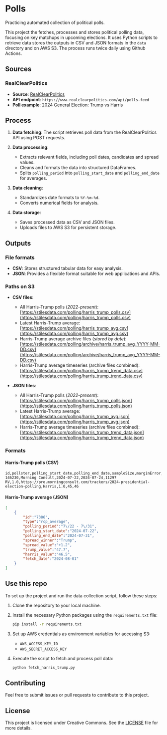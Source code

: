 
# Polls

Practicing automated collection of political polls.

This project the fetches, processes and stores political polling data, focusing on key matchups in upcoming elections. It uses Python scripts to retrieve data stores the outputs in CSV and JSON formats in the `data` directory and on AWS S3. The process runs twice daily using Github Actions.

## Sources

### RealClearPolitics

- **Source**: [RealClearPolitics](https://www.realclearpolitics.com/)
- **API endpoint**: `https://www.realclearpolitics.com/api/polls-feed`
- **Poll example**: 2024 General Election: Trump vs Harris

## Process

1. **Data fetching**: The script retrieves poll data from the RealClearPolitics API using POST requests. 

2. **Data processing**: 
    - Extracts relevant fields, including poll dates, candidates and spread values.
    - Cleans and formats the data into structured DataFrames.
    - Splits `polling_period` into `polling_start_date` and `polling_end_date` for averages.

3. **Data cleaning**:
    - Standardizes date formats to `%Y-%m-%d`.
    - Converts numerical fields for analysis.

4. **Data storage**:
    - Saves processed data as CSV and JSON files.
    - Uploads files to AWS S3 for persistent storage.

## Outputs

### File formats

- **CSV**: Stores structured tabular data for easy analysis.
- **JSON**: Provides a flexible format suitable for web applications and APIs.

### Paths on S3

- **CSV files**:
  - All Harris-Trump polls (*2022-present*): 
  [https://stilesdata.com/polling/harris_trump_polls.csv](https://stilesdata.com/polling/harris_trump_polls.csv)
  - Latest Harris-Trump average: 
  [https://stilesdata.com/polling/harris_trump_avg.csv](https://stilesdata.com/polling/harris_trump_avg.csv)
  - Harris-Trump average archive files (*stored by date*):
  [https://stilesdata.com/polling/archive/harris_trump_avg_YYYY-MM-DD.csv](https://stilesdata.com/polling/archive/harris_trump_avg_YYYY-MM-DD.csv)
   - Harris-Trump average timeseries (archive files combined): 
  [https://stilesdata.com/polling/harris_trump_trend_data.csv](https://stilesdata.com/polling/harris_trump_trend_data.csv)

- **JSON files**:
  - All Harris-Trump polls (*2022-present*): 
  [https://stilesdata.com/polling/harris_trump_polls.json](https://stilesdata.com/polling/harris_trump_polls.json)
  - Latest Harris-Trump average: 
  [https://stilesdata.com/polling/harris_trump_avg.json](https://stilesdata.com/polling/harris_trump_avg.json)
   - Harris-Trump average timeseries (archive files combined): 
  [https://stilesdata.com/polling/harris_trump_trend_data.json](https://stilesdata.com/polling/harris_trump_trend_data.json)

### Formats

#### Harris-Trump polls (CSV)
```
id,pollster,polling_start_date,polling_end_date,sampleSize,marginError,link,spread_winner,spread_value,trump_value,harris_value
146230,Morning Consult,2024-07-22,2024-07-24,11297 RV,1.0,https://pro.morningconsult.com/trackers/2024-presidential-election-polling,Harris,1.0,45,46
```

#### Harris-Trump average (JSON)
```json
[
    {
        "id":"7386",
        "type":"rcp_average",
        "polling_period":"7\/22 - 7\/31",
        "polling_start_date":"2024-07-22",
        "polling_end_date":"2024-07-31",
        "spread_winner":"Trump",
        "spread_value":"+1.2",
        "trump_value":"47.7",
        "harris_value":"46.5",
        "fetch_date":"2024-08-01"
    }
]
```

## Use this repo

To set up the project and run the data collection script, follow these steps:

1. Clone the repository to your local machine.

2. Install the necessary Python packages using the `requirements.txt` file:
   ```bash
   pip install -r requirements.txt
   ```

3. Set up AWS credentials as environment variables for accessing S3:
   - `AWS_ACCESS_KEY_ID`
   - `AWS_SECRET_ACCESS_KEY`

4. Execute the script to fetch and process poll data:
   ```bash
   python fetch_harris_trump.py
   ```

## Contributing

Feel free to submit issues or pull requests to contribute to this project.

## License

This project is licensed under Creative Commons. See the [LICENSE](LICENSE) file for more details.